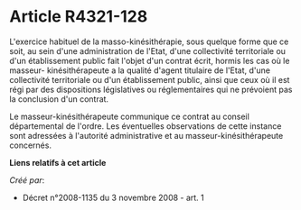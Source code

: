 # Article R4321-128

L'exercice habituel de la masso-kinésithérapie, sous quelque forme que ce soit, au sein d'une administration de l'Etat, d'une
collectivité territoriale ou d'un établissement public fait l'objet d'un contrat écrit, hormis les cas où le masseur-
kinésithérapeute a la qualité d'agent titulaire de l'Etat, d'une collectivité territoriale ou d'un établissement public,
ainsi que ceux où il est régi par des dispositions législatives ou réglementaires qui ne prévoient pas la conclusion d'un
contrat. 

Le masseur-kinésithérapeute communique ce contrat au conseil départemental de l'ordre. Les éventuelles observations de cette
instance sont adressées à l'autorité administrative et au masseur-kinésithérapeute concernés.

**Liens relatifs à cet article**

_Créé par_:

  - Décret n°2008-1135 du 3 novembre 2008 - art. 1
